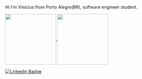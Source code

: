 Hi I'm Vinicius from Porto Alegre(BR), software engineer student.


<p>
  <a href="https://github.com/viniciusmf39/github-readme-stats">
    <img
      align="center"
      height="165"
      src="https://github-readme-stats.vercel.app/api?username=viniciusmf39&count_private=true&show_icons=true&custom_title=Vini's%20Github%20Stats&hide=issues&theme=vision-friendly-dark"
    />
  </a>
  
  <a href="https://github.com/viniciusmf39/github-readme-stats">
    <img
      align="center"
      height="165"
      src="https://github-readme-stats.vercel.app/api/top-langs/?username=viniciusmf39&&layout=compact&theme=vision-friendly-dark&langs_count=8)"
    />
  </a>
</p>

[![Linkedin Badge](https://img.shields.io/badge/-LinkedIn-blue?https://twitter.com/guarana/status/1390063760480477185?s=19=flat-square&logo=Linkedin&logoColor=white&link=https://www.linkedin.com/in/felipefialho)](https://www.linkedin.com/in/vinicius-fernandes-1727981a6/
)


